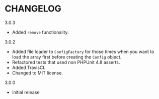 CHANGELOG
=========

3.0.3
- Added `remove` functionality.

3.0.2
- Added file loader to `ConfigFactory` for those times when you want to load the array first before creating the `Config` object.
- Refactored tests that used non PHPUnit 4.8 asserts.
- Added TravisCI.
- Changed to MIT license.

3.0.0
- initial release